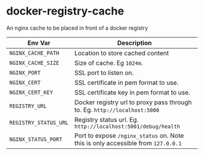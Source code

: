 # docker-registry-cache
An nginx cache to be placed in front of a docker registry


Env Var | Description
--- | ---
`NGINX_CACHE_PATH` | Location to store cached content
`NGINX_CACHE_SIZE` | Size of cache. Eg `1024m`.
`NGINX_PORT`       | SSL port to listen on.
`NGINX_CERT`       | SSL certificate in pem format to use.
`NGINX_CERT_KEY`   | SSL certificate key in pem format to use.
`REGISTRY_URL`     | Docker registry url to proxy pass through to. Eg. `http://localhost:5000`
`REGISTRY_STATUS_URL` | Registry status url. Eg. `http://localhost:5001/debug/health`
`NGINX_STATUS_PORT`| Port to expose `/nginx_status` on. Note this is only accessible from `127.0.0.1`
